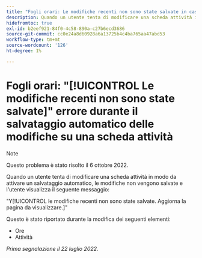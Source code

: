```yaml
---
title: "Fogli orari: Le modifiche recenti non sono state salvate in caso di salvataggio automatico delle modifiche su una scheda attività"
description: Quando un utente tenta di modificare una scheda attività in modo da attivare un salvataggio automatico, le modifiche non vengono salvate e l'utente visualizza il messaggio Le modifiche recenti non sono state salvate. Aggiorna la pagina da visualizzare.
hidefromtoc: true
exl-id: b2eef921-84f0-4c58-890a-c27b6ecd3686
source-git-commit: cc0e24a8d60928a6a13725b4c4ba765aa47abd53
workflow-type: tm+mt
source-wordcount: '126'
ht-degree: 1%

---
```


# Fogli orari: &quot;[!UICONTROL Le modifiche recenti non sono state salvate]&quot; errore durante il salvataggio automatico delle modifiche su una scheda attività

>[!NOTE]
>
>Questo problema è stato risolto il 6 ottobre 2022.

Quando un utente tenta di modificare una scheda attività in modo da attivare un salvataggio automatico, le modifiche non vengono salvate e l&#39;utente visualizza il seguente messaggio:

&quot;Y[!UICONTROL le modifiche recenti non sono state salvate. Aggiorna la pagina da visualizzare.]&quot;

Questo è stato riportato durante la modifica dei seguenti elementi:

* Ore
* Attività

_Prima segnalazione il 22 luglio 2022._

